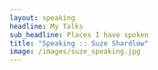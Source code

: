 ```yaml
---
layout: speaking
headline: My Talks
sub_headline: Places I have spoken
title: "Speaking :: Suze Shardlow"
image: /images/suze_speaking.jpg
---
```

